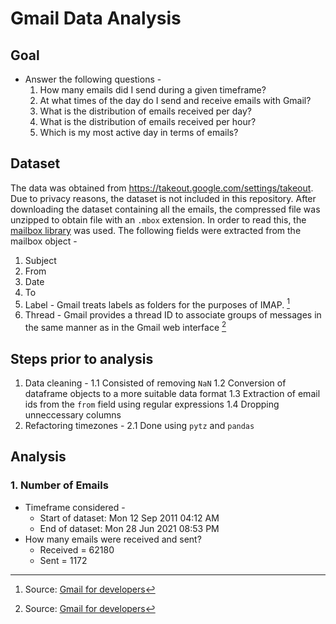 # Gmail Data Analysis

## Goal
* Answer the following questions - 
  1. How many emails did I send during a given timeframe?
  2. At what times of the day do I send and receive emails with Gmail?
  3. What is the distribution of emails received per day?
  4. What is the distribution of emails received per hour?
  5. Which is my most active day in terms of emails?

## Dataset

The data was obtained from https://takeout.google.com/settings/takeout. Due to privacy reasons, the dataset is not included in this repository. After downloading the dataset containing all the emails, the compressed file was unzipped to obtain file with an `.mbox` extension. In order to read this, the [mailbox library](https://pypi.org/project/mailbox/#description) was used. The following fields were extracted from the mailbox object -
  1. Subject
  2. From
  3. Date
  4. To
  5. Label - Gmail treats labels as folders for the purposes of IMAP. [^1]
  6. Thread - Gmail provides a thread ID to associate groups of messages in the same manner as in the Gmail web interface [^1]

## Steps prior to analysis
1. Data cleaning - 
   1.1 Consisted of removing `NaN`
   1.2 Conversion of dataframe objects to a more suitable data format
   1.3 Extraction of email ids from the `from` field using regular expressions
   1.4 Dropping unneccessary columns
2. Refactoring timezones -
   2.1 Done using `pytz` and `pandas`

## Analysis

### 1. Number of Emails
* Timeframe considered - 
  * Start of dataset:  Mon 12 Sep 2011 04:12 AM
  * End of dataset:  Mon 28 Jun 2021 08:53 PM
* How many emails were received and sent?
  * Received = 62180
  * Sent = 1172
[^1]: Source: [Gmail for developers](https://developers.google.com/gmail/imap/imap-extensions)
